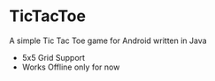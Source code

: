 # TicTacToe
A simple Tic Tac Toe game for Android written in Java

* 5x5 Grid Support
* Works Offline only for now


